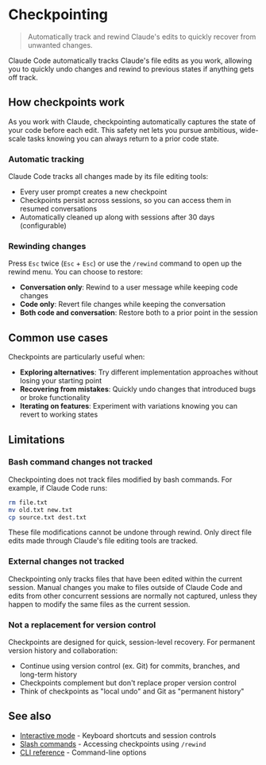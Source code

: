 # Checkpointing

> Automatically track and rewind Claude's edits to quickly recover from unwanted changes.

Claude Code automatically tracks Claude's file edits as you work, allowing you to quickly undo changes and rewind to previous states if anything gets off track.

## How checkpoints work

As you work with Claude, checkpointing automatically captures the state of your code before each edit. This safety net lets you pursue ambitious, wide-scale tasks knowing you can always return to a prior code state.

### Automatic tracking

Claude Code tracks all changes made by its file editing tools:

* Every user prompt creates a new checkpoint
* Checkpoints persist across sessions, so you can access them in resumed conversations
* Automatically cleaned up along with sessions after 30 days (configurable)

### Rewinding changes

Press `Esc` twice (`Esc` + `Esc`) or use the `/rewind` command to open up the rewind menu. You can choose to restore:

* **Conversation only**: Rewind to a user message while keeping code changes
* **Code only**: Revert file changes while keeping the conversation
* **Both code and conversation**: Restore both to a prior point in the session

## Common use cases

Checkpoints are particularly useful when:

* **Exploring alternatives**: Try different implementation approaches without losing your starting point
* **Recovering from mistakes**: Quickly undo changes that introduced bugs or broke functionality
* **Iterating on features**: Experiment with variations knowing you can revert to working states

## Limitations

### Bash command changes not tracked

Checkpointing does not track files modified by bash commands. For example, if Claude Code runs:

```bash
rm file.txt
mv old.txt new.txt
cp source.txt dest.txt
```

These file modifications cannot be undone through rewind. Only direct file edits made through Claude's file editing tools are tracked.

### External changes not tracked

Checkpointing only tracks files that have been edited within the current session. Manual changes you make to files outside of Claude Code and edits from other concurrent sessions are normally not captured, unless they happen to modify the same files as the current session.

### Not a replacement for version control

Checkpoints are designed for quick, session-level recovery. For permanent version history and collaboration:

* Continue using version control (ex. Git) for commits, branches, and long-term history
* Checkpoints complement but don't replace proper version control
* Think of checkpoints as "local undo" and Git as "permanent history"

## See also

* [Interactive mode](/en/docs/claude-code/interactive-mode) - Keyboard shortcuts and session controls
* [Slash commands](/en/docs/claude-code/slash-commands) - Accessing checkpoints using `/rewind`
* [CLI reference](/en/docs/claude-code/cli-reference) - Command-line options
